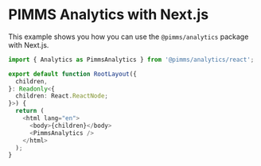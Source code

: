 # PIMMS Analytics with Next.js

This example shows you how you can use the `@pimms/analytics` package with Next.js.


```ts app/layout.tsx
import { Analytics as PimmsAnalytics } from '@pimms/analytics/react';

export default function RootLayout({
  children,
}: Readonly<{
  children: React.ReactNode;
}>) {
  return (
    <html lang="en">
      <body>{children}</body>
      <PimmsAnalytics />
    </html>
  );
}
```